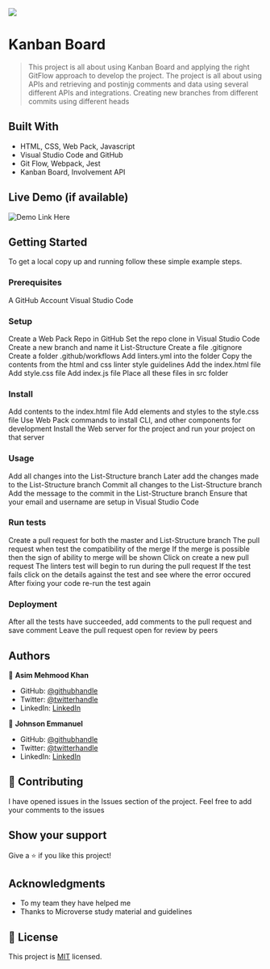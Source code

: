 ![](https://img.shields.io/badge/Microverse-blueviolet)

# Kanban Board

> This project is all about using Kanban Board and applying the right GitFlow approach to develop the project. The 
project is all about using APIs and retrieving and postinjg comments and data using several different APIs and integrations. Creating new branches from different commits using different heads


## Built With

- HTML, CSS, Web Pack, Javascript
- Visual Studio Code and GitHub
- Git Flow, Webpack, Jest
- Kanban Board, Involvement API

## Live Demo (if available)
![Demo Link Here](https://asimkhan2019.github.io/Kanban_Board/)

## Getting Started

To get a local copy up and running follow these simple example steps.

### Prerequisites

A GitHub Account
Visual Studio Code


### Setup
Create a Web Pack Repo in GitHub
Set the repo clone in Visual Studio Code
Create a new branch and name it List-Structure
Create a file .gitignore
Create a folder .github/workflows
Add linters.yml into the folder
Copy the contents from the html and css linter style guidelines
Add the index.html file 
Add style.css file 
Add index.js file
Place all these files in src folder

### Install
Add contents to the index.html file 
Add elements and styles to the style.css file 
Use Web Pack commands to install CLI, and other components for development
Install the Web server for the project and run your project on that server

### Usage
Add all changes into the List-Structure branch
Later add the changes made to the List-Structure branch 
Commit all changes to the List-Structure branch
Add the message to the commit in the List-Structure branch 
Ensure that your email and username are setup in Visual Studio Code 

### Run tests
Create a pull request for both the master and List-Structure branch
The pull request when test the compatibility of the merge
If the merge is possible then the sign of ability to merge will be shown 
Click on create a new pull request
The linters test will begin to run during the pull request 
If the test fails click on the details against the test and see where the error occured
After fixing your code re-run the test again

### Deployment
After all the tests have succeeded, add comments to the pull request and save comment 
Leave the pull request open for review by peers


## Authors

👤 **Asim Mehmood Khan**

- GitHub: [@githubhandle](https://github.com/AsimKhan2019/)
- Twitter: [@twitterhandle](https://twitter.com/vtechbiz)
- LinkedIn: [LinkedIn](https://www.linkedin.com/in/asim-khan-9bbb4211/)

👤 **Johnson Emmanuel**

- GitHub: [@githubhandle](https://github.com/ifzyy)
- Twitter: [@twitterhandle](https://twitter.com/Johnson32325986)
- LinkedIn: [LinkedIn](https://www.linkedin.com/in/johnson-emmanuel-907a79239)

## 🤝 Contributing

I have opened issues in the Issues section of the project. Feel free to add your comments to the issues

## Show your support

Give a ⭐️ if you like this project!

## Acknowledgments

- To my team they have helped me
- Thanks to Microverse study material and guidelines

## 📝 License

This project is [MIT](./MIT.md) licensed.
